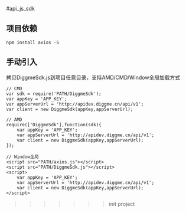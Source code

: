 #api_js_sdk

## 项目依赖

```
npm install axios -S
```

## 手动引入

拷贝DiggmeSdk.js到项目任意目录，支持AMD/CMD/Window全局加载方式

```
// CMD
var sdk = require('PATH/DiggmeSdk');
var appKey = 'APP_KEY';
var appServerUrl = 'http://apidev.diggme.cn/api/v1';
var client = new DiggmeSdk(appKey,appServerUrl);
```

```
// AMD
require(['DiggmeSdk'],function(sdk){
    var appKey = 'APP_KEY';
    var appServerUrl = 'http://apidev.diggme.cn/api/v1';
    var client = new DiggmeSdk(appKey,appServerUrl);
});
```

```
// Window全局
<script src="PATH/axios.js"></script>
<script src="PATH/DiggmeSdk.js"></script>
<script>
    var appKey = 'APP_KEY';
    var appServerUrl = 'http://apidev.diggme.cn/api/v1';
    var client = new DiggmeSdk(appKey,appServerUrl);
</script>
```
>>>>>>> init project
